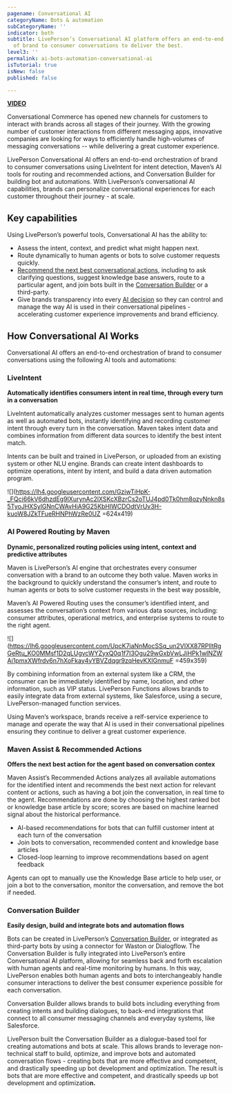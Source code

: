 ```yaml
---
pagename: Conversational AI
categoryName: Bots & automation
subCategoryName: ''
indicator: both
subtitle: LivePerson’s Conversational AI platform offers an end-to-end orchestration
  of brand to consumer conversations to deliver the best.
level3: ''
permalink: ai-bots-automation-conversational-ai
isTutorial: true
isNew: false
published: false

---
```


[**VIDEO**](https://vimeo.com/351175763/80a0f9d8dc)

Conversational Commerce has opened new channels for customers to interact with brands across all stages of their journey. With the growing number of customer interactions from different messaging apps, innovative companies are looking for ways to efficiently handle high-volumes of messaging conversations -- while delivering a great customer experience.

LivePerson Conversational AI offers an end-to-end orchestration of brand to consumer conversations using LiveIntent for intent detection, Maven’s AI tools for routing and recommended actions, and Conversation Builder for building bot and automations. With LivePerson’s conversational AI capabilities, brands can personalize conversational experiences for each customer throughout their journey - at scale.

## Key capabilities

Using LivePerson’s powerful tools, Conversational AI has the ability to:

* Assess the intent, context, and predict what might happen next.
* Route dynamically to human agents or bots to solve customer requests quickly.
* [Recommend the next best conversational actions](https://knowledge.liveperson.com/ai-bots-automation-maven-recommended-actions.html), including to ask clarifying questions, suggest knowledge base answers, route to a particular agent, and join bots built in the [Conversation Builder](https://knowledge.liveperson.com/ai-bots-automation-conversation-builder-conversation-builder-overview.html) or a third-party.
* Give brands transparency into every [AI decision](https://knowledge.liveperson.com/ai-bots-automation-maven-maven-overview.html) so they can control and manage the way AI is used in their conversational pipelines - accelerating customer experience improvements and brand efficiency.

## How Conversational AI Works

Conversational AI offers an end-to-end orchestration of brand to consumer conversations using the following AI tools and automations:

### LiveIntent

**Automatically identifies consumers intent in real time, through every turn in a conversation**

LiveIntent automatically analyzes customer messages sent to human agents as well as automated bots, instantly identifying and recording customer intent through every turn in the conversation. Maven takes intent data and combines information from different data sources to identify the best intent match.

Intents can be built and trained in LivePerson, or uploaded from an existing system or other NLU engine. Brands can create intent dashboards to optimize operations, intent by intent, and build a data driven automation program.

![](https://lh4.googleusercontent.com/GziwTiHpK-_FQci66kV6dhzdEg9IXurynAc2lXSKcXBzrCs2oTUJ4pd0Tk0hm8ozyNnkn8s5TyoJHXSylGNnCWAvHiA9G25KbHlWCDOdtVrUv3H-kuoW8JZkTFueRHNPhWzRe0UZ =624x419)

### AI Powered Routing by Maven

**Dynamic, personalized routing policies using intent, context and predictive attributes**

Maven is LivePerson’s AI engine that orchestrates every consumer conversation with a brand to an outcome they both value. Maven works in the background to quickly understand the consumer’s intent, and route to human agents or bots to solve customer requests in the best way possible,

Maven’s AI Powered Routing uses the consumer’s identified intent, and assesses the conversation’s context from various data sources, including: consumer attributes, operational metrics, and enterprise systems to route to the right agent.

![](https://lh6.googleusercontent.com/UpcK7iaNnMocSSq_un2VIXX87RPlltRgGeRtu_KO0MMsf1D2qLUgvcWYZyxQ0q1f7I3Ogu29wGxbVwLJiHPk1wINZWAi1pmxXWfrdv6n7hXoFkay4yYBVZdqgr9zqHevKXlGnmuF =459x359)

By combining information from an external system like a CRM, the consumer can be immediately identified by name, location, and other information, such as VIP status. LivePerson Functions allows brands to easily integrate data from external systems, like Salesforce, using a secure, LivePerson-managed function services.

Using Maven’s workspace, brands receive a relf-service experience to manage and operate the way that AI is used in their conversational pipelines ensuring they continue to deliver a great customer experience.

### Maven Assist & Recommended Actions

**Offers the next best action for the agent based on conversation contex**

Maven Assist’s Recommended Actions analyzes all available automations for the identified intent and recommends the best next action for relevant content or actions, such as having a bot join the conversation, in real time to the agent. Recommendations are done by choosing the highest ranked bot or knowledge base article by score; scores are based on machine learned signal about the historical performance.

* AI-based recommendations for bots that can fulfill customer intent at each turn of the conversation
* Join bots to conversation, recommended content and knowledge base articles
* Closed-loop learning to improve recommendations based on agent feedback

Agents can opt to manually use the Knowledge Base article to help user, or join a bot to the conversation, monitor the conversation, and remove the bot if needed.

### Conversation Builder

**Easily design, build and integrate bots and automation flows**

Bots can be created in LivePerson’s [Conversation Builder](https://knowledge.liveperson.com/ai-bots-automation-conversation-builder-conversation-builder-overview.html), or integrated as third-party bots by using a connector for Waston or Dialogflow. The Conversation Builder is fully integrated into LivePerson’s entire Conversational AI platform, allowing for seamless back and forth escalation with human agents and real-time monitoring by humans. In this way, LivePerson enables both human agents and bots to interchangeably handle consumer interactions to deliver the best consumer experience possible for each conversation.

Conversation Builder allows brands to build bots including everything from creating intents and building dialogues, to back-end integrations that connect to all consumer messaging channels and everyday systems, like Salesforce. 

LivePerson built the Conversation Builder as a dialogue-based tool for creating automations and bots at scale. This allows brands to leverage non-technical staff to build, optimize, and improve bots and automated conversation flows - creating bots that are more effective and competent, and drastically speeding up bot development and optimization. The result is bots that are more effective and competent, and drastically speeds up bot development and optimizatio**n.**